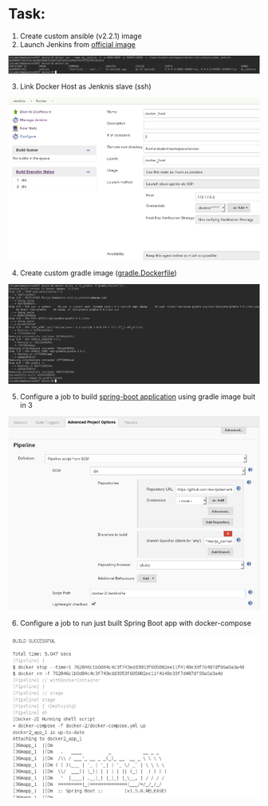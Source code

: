# Task:
1. Create custom ansible (v2.2.1) image
2. Launch Jenkins from [official image](https://hub.docker.com/_/jenkins/)

<img src="pict/1.png">

3. Link Docker Host as Jenknis slave (ssh)

<img src="pict/3.png">

4. Create custom gradle image ([gradle.Dockerfile](gradle.Dockerfile))

<img src="pict/2.png">

5. Configure a job to build [spring-boot application](https://spring.io/guides/gs/spring-boot/) using gradle image buit in 3

<img src="pict/4.png">

6. Configure a job to run just built Spring Boot app with docker-compose


<img src="pict/5.png">


